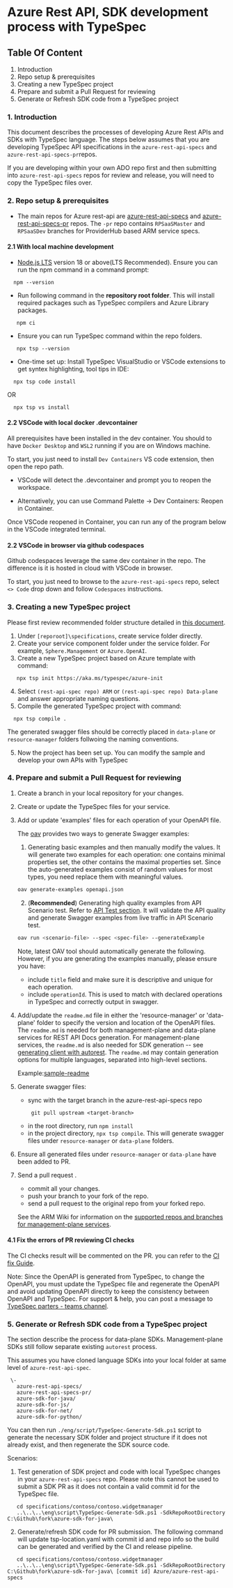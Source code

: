 # Azure Rest API, SDK development process with TypeSpec

## Table Of Content

1. Introduction
2. Repo setup & prerequisites
3. Creating a new TypeSpec project
4. Prepare and submit a Pull Request for reviewing
5. Generate or Refresh SDK code from a TypeSpec project

### 1. Introduction

This document describes the processes of developing Azure Rest APIs and SDKs with TypeSpec language. The steps below assumes that you are developing TypeSpec API specifications in the `azure-rest-api-specs` and `azure-rest-api-specs-pr`repos.

If you are developing within your own ADO repo first and then submitting into `azure-rest-api-specs` repos for review and release, you will need to copy the TypeSpec files over.

### 2. Repo setup & prerequisites

- The main repos for Azure rest-api are [azure-rest-api-specs](https://github.com/azure/azure-rest-api-specs) and [azure-rest-api-specs-pr](https://github.com/azure/azure-rest-api-specs-pr) repos. The `-pr` repo contains `RPSaaSMaster` and `RPSaaSDev` branches for ProviderHub based ARM service specs.

#### 2.1 With local machine development

- [Node.js LTS](https://nodejs.org/en) version 18 or above(LTS Recommended). Ensure you can run the npm command in a command prompt:
```
  npm --version
```

- Run following command in the **repository root folder**. This will install required packages such as TypeSpec compilers and Azure Library packages.

```
   npm ci
```

- Ensure you can run TypeSpec command within the repo folders.

```
   npx tsp --version 
```

- One-time set up: Install TypeSpec VisualStudio or VSCode extensions to get syntex highlighting, tool tips in IDE:
  
```
  npx tsp code install
``` 
OR
```
  npx tsp vs install
```

#### 2.2  VSCode with local docker .devcontainer

All prerequisites have been installed in the dev container. You should to have `Docker Desktop` and `WSL2` running if you are on Windows machine.

To start, you just need to install `Dev Containers` VS code extension, then open the repo path. 

- VSCode will detect the .devcontainer and prompt you to reopen the workspace.

- Alternatively, you can use Command Palette -> Dev Containers: Reopen in Container.
  
Once VSCode reopened in Container, you can run any of the program below in the VSCode integrated terminal.

#### 2.2 VSCode in browser via github codespaces

Github codespaces leverage the same dev container in the repo. The difference is it is hosted in cloud with VSCode in browser. 

To start, you just need to browse to the `azure-rest-api-specs` repo, select `<> Code` drop down and follow `Codespaces` instructions. 


### 3. Creating a new TypeSpec project

Please first review recommended folder structure detailed in [this document](https://github.com/Azure/azure-rest-api-specs/blob/main/documentation/typespec-structure-guidelines.md).

1. Under `[reporoot]\specifications`, create service folder directly.
2. Create your service component folder under the service folder. For example, `Sphere.Management` or `Azure.OpenAI`.
3. Create a new TypeSpec project based on Azure template with command:

```cli
   npx tsp init https://aka.ms/typespec/azure-init
```
4. Select `(rest-api-spec repo) ARM` or `(rest-api-spec repo) Data-plane` and answer appropriate naming questions.
5. Compile the generated TypeSpec project with command:

```cli
  npx tsp compile .
```
  The generated swagger files should be correctly placed in `data-plane` or `resource-manager` folders follwoing the naming conventions.

5. Now the project has been set up. You can modify the sample and develop your own APIs with TypeSpec

### 4. Prepare and submit a Pull Request for reviewing

1. Create a branch in your local repository for your changes.

2. Create or update the TypeSpec files for your service.

3. Add or update 'examples' files for each operation of your OpenAPI file.

   The [oav](https://github.com/Azure/oav) provides two ways to generate Swagger examples:

   1. Generating basic examples and then manually modify the values. It will generate two examples for each operation: one contains minimal properties set, the other contains the maximal properties set. Since the auto-generated examples consist of random values for most types, you need replace them with meaningful values.

   ```bash
   oav generate-examples openapi.json
   ```

   2. (**Recommended**) Generating high quality examples from API Scenario test. Refer to [API Test section](getstarted/providerhub/step03-api-testing.md). It will validate the API quality and generate Swagger examples from live traffic in API Scenario test.

   ```bash
   oav run <scenario-file> --spec <spec-file> --generateExample
   ```

    Note, latest OAV tool should automatically generate the following. However, if you are generating the examples manually, please ensure you have:
    - include `title` field and make sure it is descriptive and unique for each operation.
    - include `operationId`. This is used to match with declared operations in TypeSpec and correctly output in swagger.

4. Add/update the `readme.md` file in either the 'resource-manager' or 'data-plane' folder to specify the version and location of the OpenAPI files. The `readme.md` is needed for both management-plane and data-plane services for REST API Docs generation. For management-plane services, the `readme.md` is also needed for SDK generation -- see [generating client with autorest](https://github.com/Azure/autorest/blob/main/docs/generate/readme.md#keeping-your-options-in-one-place-the-preferred-option). The `readme.md` may contain generation options for multiple languages, separated into high-level sections.

   Example:[sample-readme](https://github.com/Azure/azure-rest-api-specs/blob/main/documentation/samplefiles/samplereadme.md)

5. Generate swagger files:
   - sync with the target branch in the azure-rest-api-specs repo
      ```
       git pull upstream <target-branch>
      ```
   - in the root directory, run `npm install`
   - in the project directory, `npx tsp compile`. This will generate swagger files under `resource-manager` or `data-plane` folders.

6. Ensure all generated files under `resource-manager` or `data-plane` have been added to PR.

7. Send a pull request .

   - commit all your changes.
   - push your branch to your fork of the repo.
   - send a pull request to the original repo from your forked repo.

   See the ARM Wiki for information on the [supported repos and branches for management-plane services](https://armwiki.azurewebsites.net/rpaas/swaggeronboarding.html#supported-github-reposbranches).

#### 4.1 Fix the errors of PR reviewing CI checks

The CI checks result will be commented on the PR. you can refer to the [CI fix Guide](https://github.com/Azure/azure-rest-api-specs/blob/main/documentation/ci-fix.md).

Note:
Since the OpenAPI is generated from TypeSpec, to change the OpenAPI, you must update the TypeSpec file and regenerate the OpenAPI and avoid updating OpenAPI directly to keep the consistency between OpenAPI and TypeSpec.
For support & help, you can post a message to [TypeSpec parters - teams channel](https://teams.microsoft.com/l/channel/19%3a2d4efc54d99e4d00a568da7cf0643c1b%40thread.skype/TypeSpec%2520Partners?groupId=3e17dcb0-4257-4a30-b843-77f47f1d4121&tenantId=72f988bf-86f1-41af-91ab-2d7cd011db47).

### 5. Generate or Refresh SDK code from a TypeSpec project

The section describe the process for data-plane SDKs. Management-plane SDKs still follow separate existing `autorest` process.

This assumes you have cloned language SDKs into your local folder at same level of `azure-rest-api-spec`.
```
 \-
   azure-rest-api-specs/
   azure-rest-api-specs-pr/
   azure-sdk-for-java/
   azure-sdk-for-js/
   azure-sdk-for-net/
   azure-sdk-for-python/
``````

 You can then run `./eng/script/TypeSpec-Generate-Sdk.ps1` script to generate the necessary SDK folder and project structure if it does not already exist, and then regenerate the SDK source code.

Scenarios:

1. Test generation of SDK project and code with local TypeSpec changes in your `azure-rest-api-specs` repo. Please note this cannot be used to submit a SDK PR as it does not contain a valid commit id for the TypeSpec file.

```cli
   cd specifications/contoso/contoso.widgetmanager
   ..\..\..\eng\script\TypeSpec-Generate-Sdk.ps1 -SdkRepoRootDirectory C:\Github\fork\azure-sdk-for-java\
```

2. Generate/refresh SDK code for PR submission. The following command will update tsp-location.yaml with commit id and repo info so the build can be generated and verified by the CI and release pipeline.

```
   cd specifications/contoso/contoso.widgetmanager
   ..\..\..\eng\script\TypeSpec-Generate-Sdk.ps1 -SdkRepoRootDirectory C:\Github\fork\azure-sdk-for-java\ [commit id] Azure/azure-rest-api-specs
```

